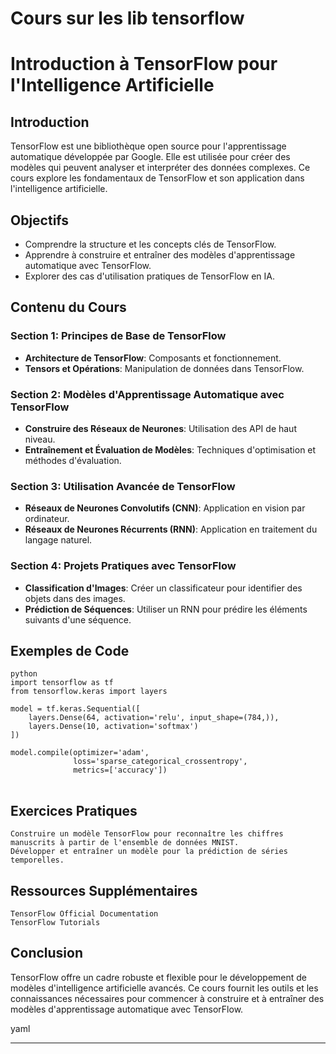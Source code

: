 # Cours sur les lib tensorflow
# Introduction à TensorFlow pour l'Intelligence Artificielle

## Introduction
TensorFlow est une bibliothèque open source pour l'apprentissage automatique développée par Google. Elle est utilisée pour créer des modèles qui peuvent analyser et interpréter des données complexes. Ce cours explore les fondamentaux de TensorFlow et son application dans l'intelligence artificielle.

## Objectifs
- Comprendre la structure et les concepts clés de TensorFlow.
- Apprendre à construire et entraîner des modèles d'apprentissage automatique avec TensorFlow.
- Explorer des cas d'utilisation pratiques de TensorFlow en IA.

## Contenu du Cours

### Section 1: Principes de Base de TensorFlow
- **Architecture de TensorFlow**: Composants et fonctionnement.
- **Tensors et Opérations**: Manipulation de données dans TensorFlow.

### Section 2: Modèles d'Apprentissage Automatique avec TensorFlow
- **Construire des Réseaux de Neurones**: Utilisation des API de haut niveau.
- **Entraînement et Évaluation de Modèles**: Techniques d'optimisation et méthodes d'évaluation.

### Section 3: Utilisation Avancée de TensorFlow
- **Réseaux de Neurones Convolutifs (CNN)**: Application en vision par ordinateur.
- **Réseaux de Neurones Récurrents (RNN)**: Application en traitement du langage naturel.

### Section 4: Projets Pratiques avec TensorFlow
- **Classification d'Images**: Créer un classificateur pour identifier des objets dans des images.
- **Prédiction de Séquences**: Utiliser un RNN pour prédire les éléments suivants d'une séquence.

## Exemples de Code

<pre><code>python
import tensorflow as tf
from tensorflow.keras import layers

model = tf.keras.Sequential([
    layers.Dense(64, activation='relu', input_shape=(784,)),
    layers.Dense(10, activation='softmax')
])

model.compile(optimizer='adam',
              loss='sparse_categorical_crossentropy',
              metrics=['accuracy'])
</code>
</pre>
## Exercices Pratiques

    Construire un modèle TensorFlow pour reconnaître les chiffres manuscrits à partir de l'ensemble de données MNIST.
    Développer et entraîner un modèle pour la prédiction de séries temporelles.

## Ressources Supplémentaires

    TensorFlow Official Documentation
    TensorFlow Tutorials

## Conclusion

TensorFlow offre un cadre robuste et flexible pour le développement de modèles d'intelligence artificielle avancés. Ce cours fournit les outils et les connaissances nécessaires pour commencer à construire et à entraîner des modèles d'apprentissage automatique avec TensorFlow.

yaml


---